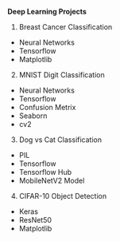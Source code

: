 **Deep Learning Projects**

1) Breast Cancer Classification 
- Neural Networks
- Tensorflow
- Matplotlib

2) MNIST Digit Classification
- Neural Networks
- Tensorflow
- Confusion Metrix
- Seaborn
- cv2

3) Dog vs Cat Classification
- PIL
- Tensorflow
- Tensorflow Hub
- MobileNetV2 Model

4) CIFAR-10 Object Detection
- Keras
- ResNet50
- Matplotlib